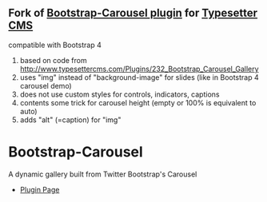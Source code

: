 ## Fork of [Bootstrap-Carousel plugin](https://github.com/Typesetter/Bootstrap-Carousel) for [Typesetter CMS](https://github.com/Typesetter/Typesetter)
compatible with Bootstrap 4

1. based on code from http://www.typesettercms.com/Plugins/232_Bootstrap_Carousel_Gallery
2. uses "img" instead of "background-image" for slides (like in Bootstrap 4 carousel demo)
3. does not use custom styles for controls, indicators, captions
4. contents some trick for carousel height (empty or 100% is equivalent to auto)
5. adds "alt" (=caption) for "img"



# Bootstrap-Carousel
A dynamic gallery built from Twitter Bootstrap's Carousel
* [Plugin Page](http://www.typesettercms.com/Plugins/232_Bootstrap_Carousel_Gallery)
